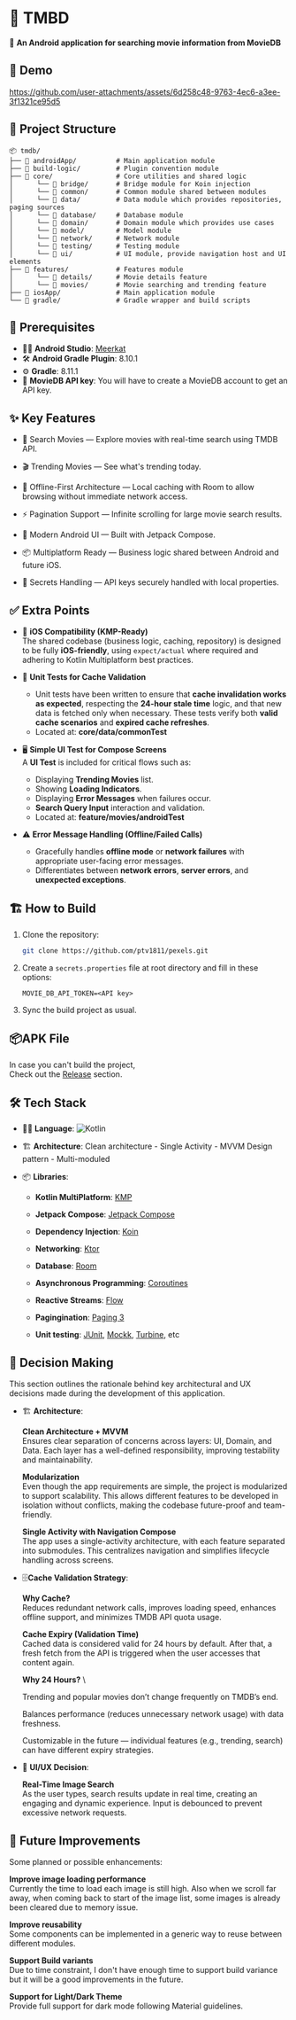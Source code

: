 🎥 TMBD
=============

🎯 **An Android application for searching movie information from MovieDB**

🎥 Demo
--------------
https://github.com/user-attachments/assets/6d258c48-9763-4ec6-a3ee-3f1321ce95d5

📁 Project Structure
--------------------

```
📦 tmdb/
├── 📂 androidApp/          # Main application module
├── 📂 build-logic/         # Plugin convention module
├── 📂 core/                # Core utilities and shared logic
│      └── 📂 bridge/       # Bridge module for Koin injection
│      └── 📂 common/       # Common module shared between modules
│      └── 📂 data/         # Data module which provides repositories, paging sources
│      └── 📂 database/     # Database module
│      └── 📂 domain/       # Domain module which provides use cases
│      └── 📂 model/        # Model module
│      └── 📂 network/      # Network module
│      └── 📂 testing/      # Testing module
│      └── 📂 ui/           # UI module, provide navigation host and UI elements
├── 📂 features/            # Features module
│      └── 📂 details/      # Movie details feature
│      └── 📂 movies/       # Movie searching and trending feature
├── 📂 iosApp/              # Main application module
└── 📂 gradle/              # Gradle wrapper and build scripts

```

🔧 Prerequisites
--------------

- 🧑‍💻 **Android Studio**: [Meerkat](https://developer.android.com/studio)
- 🛠️ **Android Gradle Plugin**: 8.10.1
- ⚙️ **Gradle**: 8.11.1
- 🔑 **MovieDB API key**: You will have to create a MovieDB account to get an API key.

✨ Key Features
--------------

- 🔎 Search Movies — Explore movies with real-time search using TMDB API.

- 🎬 Trending Movies — See what's trending today.

- 💾 Offline-First Architecture — Local caching with Room to allow browsing without immediate network access.

- ⚡ Pagination Support — Infinite scrolling for large movie search results.

- 📱 Modern Android UI — Built with Jetpack Compose.

- 📦 Multiplatform Ready — Business logic shared between Android and future iOS.

- 🔑 Secrets Handling — API keys securely handled with local properties.

✅ Extra Points
---------------

- 📱 **iOS Compatibility (KMP-Ready)**  
  The shared codebase (business logic, caching, repository) is designed to be fully **iOS-friendly**, using `expect/actual` where required and adhering to Kotlin Multiplatform best practices.  
  
- 🧪 **Unit Tests for Cache Validation**  
  - Unit tests have been written to ensure that **cache invalidation works as expected**, respecting the **24-hour stale time** logic, and that new data is fetched only when necessary. These tests verify both **valid cache scenarios** and **expired cache refreshes**.
  - Located at: **core/data/commonTest**

- 🖥️ **Simple UI Test for Compose Screens**  
  A **UI Test** is included for critical flows such as:
  - Displaying **Trending Movies** list.
  - Showing **Loading Indicators**.
  - Displaying **Error Messages** when failures occur.
  - **Search Query Input** interaction and validation.
  - Located at: **feature/movies/androidTest**

- ⚠️ **Error Message Handling (Offline/Failed Calls)**  
  - Gracefully handles **offline mode** or **network failures** with appropriate user-facing error messages.
  - Differentiates between **network errors**, **server errors**, and **unexpected exceptions**.

🏗️ How to Build
--------------

1. Clone the repository:
   ```bash
   git clone https://github.com/ptv1811/pexels.git
   ```

2. Create a `secrets.properties` file at root directory and fill in these options:
    ```
    MOVIE_DB_API_TOKEN=<API key>
    ```

3. Sync the build project as usual.

📦APK File
--------------

In case you can't build the project, \
Check out the [Release](https://github.com/vanxioussss/TMDB/releases/tag/v1.0.0) section.

🛠️ Tech Stack
--------------

- 🧑‍💻 **Language**: ![Kotlin](https://img.shields.io/badge/Kotlin-2.1.20-blue?logo=kotlin&logoColor=white)

- 🏗️ **Architecture**: Clean architecture - Single Activity - MVVM Design pattern - Multi-moduled

- 📦 **Libraries**:

    - **Kotlin MultiPlatform**: [KMP](https://kotlinlang.org/lp/multiplatform/)

    - **Jetpack Compose**: [Jetpack Compose](https://developer.android.com/compose)

    - **Dependency Injection**: [Koin](https://insert-koin.io/)

    - **Networking**: [Ktor](https://ktor.io/)

    - **Database**: [Room](https://developer.android.com/jetpack/androidx/releases/room)

    - **Asynchronous Programming**: [Coroutines](https://kotlinlang.org/docs/coroutines-overview.html)

    - **Reactive Streams**: [Flow](https://kotlinlang.org/docs/flow.html)

    - **Pagingination**: [Paging 3](https://developer.android.com/topic/libraries/architecture/paging/v3-overview)

    - **Unit testing**: [JUnit](https://junit.org/junit4/), [Mockk](https://mockk.io/), [Turbine](https://code.cash.app/flow-testing-with-turbine),
      etc

🧠 Decision Making
-------------
This section outlines the rationale behind key architectural and UX decisions made during the
development of this application.

- 🏗️ **Architecture**:

  **Clean Architecture + MVVM** \
  Ensures clear separation of concerns across layers: UI, Domain, and Data. Each layer has a
  well-defined responsibility, improving testability and maintainability.

  **Modularization** \
  Even though the app requirements are simple, the project is modularized to support scalability.
  This allows different features to be developed in isolation without conflicts, making the codebase
  future-proof and team-friendly.

  **Single Activity with Navigation Compose** \
  The app uses a single-activity architecture, with each feature separated into submodules. This
  centralizes navigation and simplifies lifecycle handling across screens.

- 🗄️**Cache Validation Strategy**:

    **Why Cache?** \
    Reduces redundant network calls, improves loading speed, enhances offline support, and minimizes TMDB API quota usage.

    **Cache Expiry (Validation Time)** \
    Cached data is considered valid for 24 hours by default. After that, a fresh fetch from the API is triggered when the user accesses that content again.

    **Why 24 Hours?** \

    Trending and popular movies don’t change frequently on TMDB’s end.

    Balances performance (reduces unnecessary network usage) with data freshness.

    Customizable in the future — individual features (e.g., trending, search) can have different expiry strategies.

- 🎨 **UI/UX Decision**:

  **Real-Time Image Search** \
  As the user types, search results update in real time, creating an engaging and dynamic
  experience. Input is debounced to prevent excessive network requests.

🚀 Future Improvements
---------------
Some planned or possible enhancements:

**Improve image loading performance** \
Currently the time to load each image is still high. Also when we scroll far away, when coming back to start of the image list, some images is already been cleared due to memory issue.

**Improve reusability** \
Some components can be implemented in a generic way to reuse between different modules.

**Support Build variants** \
Due to time constraint, I don't have enough time to support build variance but it will be a good
improvements in the future.

**Support for Light/Dark Theme**  
Provide full support for dark mode following Material guidelines.
